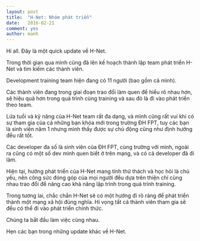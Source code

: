 ```yaml
---
layout: post
title:  "H-Net: Nhóm phát triển"
date:   2016-02-21
comment: yes
author: manh
---  
```

Hi all. Đây là một quick update về H-Net.

Trong thời gian qua mình cũng đã lên kế hoạch thành lập team phát triển H-Net và tìm kiếm các thành viên.

Development training team hiện đang có 11 người (bao gồm cả mình).

Các thành viên đang trong giai đoạn trao đổi làm quen để hiểu rõ nhau hơn, sẽ hiệu quả hơn trong quá trình cùng training và sau đó là đi vào phát triển theo team.

Lứa tuổi và kỹ năng của H-Net team rất đa dạng, và mình cũng rất vui khi có sự tham gia của cả những bạn khóa mới trong trường ĐH FPT, tuy các bạn là sinh viên năm 1 nhưng mình thấy được sự chủ động cũng như định hướng đều rất tốt.

Các developer đa số là sinh viên của ĐH FPT, cùng trường với mình, ngoài ra cũng có một số dev mình quen biết ở trên mạng, và có cả developer đã đi làm.

Hiện tại, hướng phát triển của H-Net mang tính thử thách và học hỏi là chủ yếu, nên công sức đóng góp của mọi người đều dựa trên thiện chí cùng nhau trao đổi để nâng cao khả năng lập trình trong quá trình training.

Trong tương lai, chắc chắn H-Net sẽ có một hướng đi rõ ràng để phát triển thành một mạng xã hội đúng nghĩa. Hi vọng tất cả thành viên tham gia sẽ đều có thể đi vào phát triển chính thức.

Chúng ta bắt đầu làm việc cùng nhau.

Hẹn các bạn trong những update khác về H-Net.